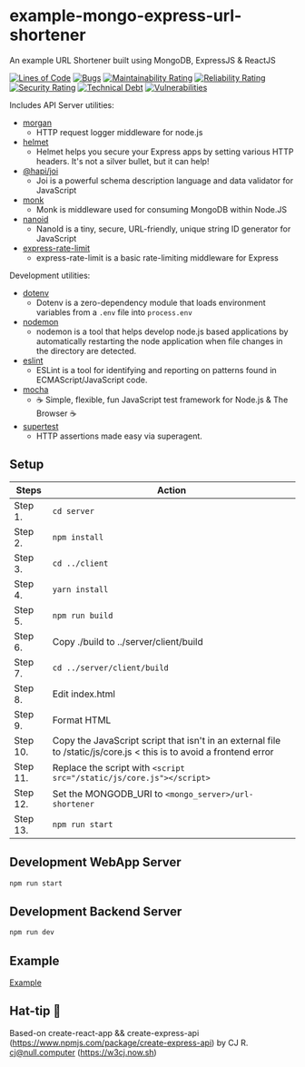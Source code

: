 # example-mongo-express-url-shortener
An example URL Shortener built using MongoDB, ExpressJS &amp; ReactJS

[![Lines of Code](https://sonarcloud.io/api/project_badges/measure?project=dewhurstwill_example-mongo-express-url-shortener&metric=ncloc)](https://sonarcloud.io/dashboard?id=dewhurstwill_example-mongo-express-url-shortener)
[![Bugs](https://sonarcloud.io/api/project_badges/measure?project=dewhurstwill_example-mongo-express-url-shortener&metric=bugs)](https://sonarcloud.io/dashboard?id=dewhurstwill_example-mongo-express-url-shortener)
[![Maintainability Rating](https://sonarcloud.io/api/project_badges/measure?project=dewhurstwill_example-mongo-express-url-shortener&metric=sqale_rating)](https://sonarcloud.io/dashboard?id=dewhurstwill_example-mongo-express-url-shortener)
[![Reliability Rating](https://sonarcloud.io/api/project_badges/measure?project=dewhurstwill_example-mongo-express-url-shortener&metric=reliability_rating)](https://sonarcloud.io/dashboard?id=dewhurstwill_example-mongo-express-url-shortener)
[![Security Rating](https://sonarcloud.io/api/project_badges/measure?project=dewhurstwill_example-mongo-express-url-shortener&metric=security_rating)](https://sonarcloud.io/dashboard?id=dewhurstwill_example-mongo-express-url-shortener)
[![Technical Debt](https://sonarcloud.io/api/project_badges/measure?project=dewhurstwill_example-mongo-express-url-shortener&metric=sqale_index)](https://sonarcloud.io/dashboard?id=dewhurstwill_example-mongo-express-url-shortener)
[![Vulnerabilities](https://sonarcloud.io/api/project_badges/measure?project=dewhurstwill_example-mongo-express-url-shortener&metric=vulnerabilities)](https://sonarcloud.io/dashboard?id=dewhurstwill_example-mongo-express-url-shortener)

Includes API Server utilities:

* [morgan](https://www.npmjs.com/package/morgan)
  * HTTP request logger middleware for node.js
* [helmet](https://www.npmjs.com/package/helmet)
  * Helmet helps you secure your Express apps by setting various HTTP headers. It's not a silver bullet, but it can help!
* [@hapi/joi](https://www.npmjs.com/package/@hapi/joi)
  * Joi is a powerful schema description language and data validator for JavaScript
* [monk](https://www.npmjs.com/package/monk)
  * Monk is middleware used for consuming MongoDB within Node.JS
* [nanoid](https://www.npmjs.com/package/nanoid)
  * NanoId is a tiny, secure, URL-friendly, unique string ID generator for JavaScript
* [express-rate-limit](https://www.npmjs.com/package/express-rate-limit)
  * express-rate-limit is a basic rate-limiting middleware for Express

Development utilities:

* [dotenv](https://www.npmjs.com/package/dotenv)
  * Dotenv is a zero-dependency module that loads environment variables from a `.env` file into `process.env`
* [nodemon](https://www.npmjs.com/package/nodemon)
  * nodemon is a tool that helps develop node.js based applications by automatically restarting the node application when file changes in the directory are detected.
* [eslint](https://www.npmjs.com/package/eslint)
  * ESLint is a tool for identifying and reporting on patterns found in ECMAScript/JavaScript code.
* [mocha](https://www.npmjs.com/package/mocha)
  * ☕️ Simple, flexible, fun JavaScript test framework for Node.js & The Browser ☕️
* [supertest](https://www.npmjs.com/package/supertest)
  * HTTP assertions made easy via superagent.

## Setup


| Steps | Action |
|-|-|
| Step 1. | ``` cd server ``` |
| Step 2. | ``` npm install ``` |
| Step 3. | ``` cd ../client ``` |
| Step 4. | ``` yarn install ``` |
| Step 5. | ``` npm run build ``` |
| Step 6. | Copy ./build to ../server/client/build |
| Step 7. | ``` cd ../server/client/build ``` |
| Step 8. | Edit index.html |
| Step 9. | Format HTML |
| Step 10. | Copy the JavaScript script that isn't in an external file to /static/js/core.js < this is to avoid a frontend error |
| Step 11. | Replace the script with ``` <script src="/static/js/core.js"></script> ``` |
| Step 12. | Set the MONGODB_URI to ``` <mongo_server>/url-shortener ``` |
| Step 13. | ``` npm run start ``` |

## Development WebApp Server

```bash
npm run start
```

## Development Backend Server

```bash
npm run dev
```

## Example
[Example](https://short.wdew.uk)

## Hat-tip 🎩

Based-on create-react-app && create-express-api (https://www.npmjs.com/package/create-express-api) by CJ R. <cj@null.computer> (https://w3cj.now.sh)
